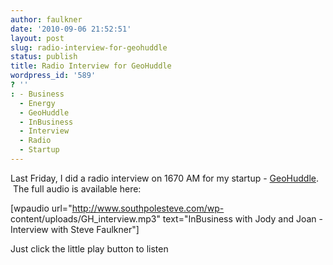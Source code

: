 ```yaml
---
author: faulkner
date: '2010-09-06 21:52:51'
layout: post
slug: radio-interview-for-geohuddle
status: publish
title: Radio Interview for GeoHuddle
wordpress_id: '589'
? ''
: - Business
  - Energy
  - GeoHuddle
  - InBusiness
  - Interview
  - Radio
  - Startup
---
```


Last Friday, I did a radio interview on 1670 AM for my startup -
[GeoHuddle](http://www.geohuddle.com).  The full audio is available here:

[wpaudio url="http://www.southpolesteve.com/wp-
content/uploads/GH_interview.mp3" text="InBusiness with Jody and Joan -
Interview with Steve Faulkner"]

Just click the little play button to listen

